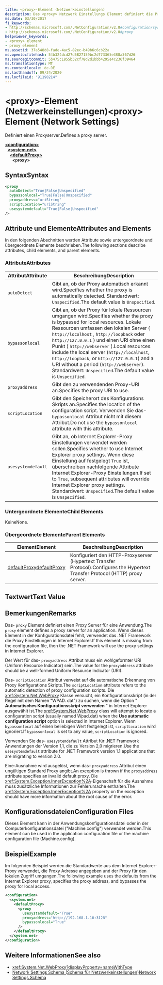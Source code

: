 ```yaml
---
title: <proxy>-Element (Netzwerkeinstellungen)
description: Das <proxy> Netzwerk Einstellungs Element definiert die Proxy Serveroptionen in der .NET Framework. Dieser Artikel enthält ein Beispiel.
ms.date: 03/30/2017
f1_keywords:
- http://schemas.microsoft.com/.NetConfiguration/v2.0#configuration/system.net/defaultProxy/proxy
- http://schemas.microsoft.com/.NetConfiguration/v2.0#proxy
helpviewer_keywords:
- <proxy> element
- proxy element
ms.assetid: 37a548d8-fade-4ac5-82ec-b49b6c6cb22a
ms.openlocfilehash: 54b324dcd27d5827159bc2d773365e388a367d26
ms.sourcegitcommit: 5b475c1855b32cf78d2d1bbb4295e4c236f39464
ms.translationtype: MT
ms.contentlocale: de-DE
ms.lasthandoff: 09/24/2020
ms.locfileid: "91190214"
---
```

# <a name="proxy-element-network-settings"></a><span data-ttu-id="bac3b-104">\<proxy>-Element (Netzwerkeinstellungen)</span><span class="sxs-lookup"><span data-stu-id="bac3b-104">\<proxy> Element (Network Settings)</span></span>

<span data-ttu-id="bac3b-105">Definiert einen Proxyserver.</span><span class="sxs-lookup"><span data-stu-id="bac3b-105">Defines a proxy server.</span></span>  

[**\<configuration>**](../configuration-element.md)\
&nbsp;&nbsp;[**\<system.net>**](system-net-element-network-settings.md)\
&nbsp;&nbsp;&nbsp;&nbsp;[**\<defaultProxy>**](defaultproxy-element-network-settings.md)\
&nbsp;&nbsp;&nbsp;&nbsp;&nbsp;&nbsp;**\<proxy>**

## <a name="syntax"></a><span data-ttu-id="bac3b-106">Syntax</span><span class="sxs-lookup"><span data-stu-id="bac3b-106">Syntax</span></span>  
  
```xml  
<proxy
  autoDetect="True|False|Unspecified"
  bypassonlocal="True|False|Unspecified"
  proxyaddress="uriString"
  scriptLocation="uriString"
  usesystemdefault="True|False|Unspecified"
/>
```  
  
## <a name="attributes-and-elements"></a><span data-ttu-id="bac3b-107">Attribute und Elemente</span><span class="sxs-lookup"><span data-stu-id="bac3b-107">Attributes and Elements</span></span>  

 <span data-ttu-id="bac3b-108">In den folgenden Abschnitten werden Attribute sowie untergeordnete und übergeordnete Elemente beschrieben.</span><span class="sxs-lookup"><span data-stu-id="bac3b-108">The following sections describe attributes, child elements, and parent elements.</span></span>  
  
### <a name="attributes"></a><span data-ttu-id="bac3b-109">Attribute</span><span class="sxs-lookup"><span data-stu-id="bac3b-109">Attributes</span></span>  
  
|<span data-ttu-id="bac3b-110">**Attribut**</span><span class="sxs-lookup"><span data-stu-id="bac3b-110">**Attribute**</span></span>|<span data-ttu-id="bac3b-111">**Beschreibung**</span><span class="sxs-lookup"><span data-stu-id="bac3b-111">**Description**</span></span>|  
|-------------------|---------------------|  
|`autoDetect`|<span data-ttu-id="bac3b-112">Gibt an, ob der Proxy automatisch erkannt wird.</span><span class="sxs-lookup"><span data-stu-id="bac3b-112">Specifies whether the proxy is automatically detected.</span></span> <span data-ttu-id="bac3b-113">Standardwert: `Unspecified`.</span><span class="sxs-lookup"><span data-stu-id="bac3b-113">The default value is `Unspecified`.</span></span>|  
|`bypassonlocal`|<span data-ttu-id="bac3b-114">Gibt an, ob der Proxy für lokale Ressourcen umgangen wird.</span><span class="sxs-lookup"><span data-stu-id="bac3b-114">Specifies whether the proxy is bypassed for local resources.</span></span> <span data-ttu-id="bac3b-115">Lokale Ressourcen umfassen den lokalen Server ( `http://localhost` , `http://loopback` oder `http://127.0.0.1` ) und einen URI ohne einen Punkt ( `http://webserver` ).</span><span class="sxs-lookup"><span data-stu-id="bac3b-115">Local resources include the local server (`http://localhost`, `http://loopback`, or `http://127.0.0.1`) and a URI without a period (`http://webserver`).</span></span> <span data-ttu-id="bac3b-116">Standardwert: `Unspecified`.</span><span class="sxs-lookup"><span data-stu-id="bac3b-116">The default value is `Unspecified`.</span></span>|  
|`proxyaddress`|<span data-ttu-id="bac3b-117">Gibt den zu verwendenden Proxy-URI an.</span><span class="sxs-lookup"><span data-stu-id="bac3b-117">Specifies the proxy URI to use.</span></span>|  
|`scriptLocation`|<span data-ttu-id="bac3b-118">Gibt den Speicherort des Konfigurations Skripts an.</span><span class="sxs-lookup"><span data-stu-id="bac3b-118">Specifies the location of the configuration script.</span></span> <span data-ttu-id="bac3b-119">Verwenden Sie das- `bypassonlocal` Attribut nicht mit diesem Attribut.</span><span class="sxs-lookup"><span data-stu-id="bac3b-119">Do not use the `bypassonlocal` attribute with this attribute.</span></span> |  
|`usesystemdefault`|<span data-ttu-id="bac3b-120">Gibt an, ob Internet Explorer-Proxy Einstellungen verwendet werden sollen.</span><span class="sxs-lookup"><span data-stu-id="bac3b-120">Specifies whether to use Internet Explorer proxy settings.</span></span> <span data-ttu-id="bac3b-121">Wenn diese Einstellung auf festgelegt `True` ist, überschreiben nachfolgende Attribute Internet Explorer-Proxy Einstellungen.</span><span class="sxs-lookup"><span data-stu-id="bac3b-121">If set to `True`, subsequent attributes will override Internet Explorer proxy settings.</span></span> <span data-ttu-id="bac3b-122">Standardwert: `Unspecified`.</span><span class="sxs-lookup"><span data-stu-id="bac3b-122">The default value is `Unspecified`.</span></span>|  
  
### <a name="child-elements"></a><span data-ttu-id="bac3b-123">Untergeordnete Elemente</span><span class="sxs-lookup"><span data-stu-id="bac3b-123">Child Elements</span></span>  

 <span data-ttu-id="bac3b-124">Keine</span><span class="sxs-lookup"><span data-stu-id="bac3b-124">None.</span></span>  
  
### <a name="parent-elements"></a><span data-ttu-id="bac3b-125">Übergeordnete Elemente</span><span class="sxs-lookup"><span data-stu-id="bac3b-125">Parent Elements</span></span>  
  
|<span data-ttu-id="bac3b-126">**Element**</span><span class="sxs-lookup"><span data-stu-id="bac3b-126">**Element**</span></span>|<span data-ttu-id="bac3b-127">**Beschreibung**</span><span class="sxs-lookup"><span data-stu-id="bac3b-127">**Description**</span></span>|  
|-----------------|---------------------|  
|[<span data-ttu-id="bac3b-128">defaultProxy</span><span class="sxs-lookup"><span data-stu-id="bac3b-128">defaultProxy</span></span>](defaultproxy-element-network-settings.md)|<span data-ttu-id="bac3b-129">Konfiguriert den HTTP-Proxyserver (Hypertext Transfer Protocol).</span><span class="sxs-lookup"><span data-stu-id="bac3b-129">Configures the Hypertext Transfer Protocol (HTTP) proxy server.</span></span>|  
  
## <a name="text-value"></a><span data-ttu-id="bac3b-130">Textwert</span><span class="sxs-lookup"><span data-stu-id="bac3b-130">Text Value</span></span>  
  
## <a name="remarks"></a><span data-ttu-id="bac3b-131">Bemerkungen</span><span class="sxs-lookup"><span data-stu-id="bac3b-131">Remarks</span></span>  

 <span data-ttu-id="bac3b-132">Das- `proxy` Element definiert einen Proxy Server für eine Anwendung.</span><span class="sxs-lookup"><span data-stu-id="bac3b-132">The `proxy` element defines a proxy server for an application.</span></span> <span data-ttu-id="bac3b-133">Wenn dieses Element in der Konfigurationsdatei fehlt, verwendet das .NET Framework die Proxy Einstellungen in Internet Explorer.</span><span class="sxs-lookup"><span data-stu-id="bac3b-133">If this element is missing from the configuration file, then the .NET Framework will use the proxy settings in Internet Explorer.</span></span>  
  
 <span data-ttu-id="bac3b-134">Der Wert für das- `proxyaddress` Attribut muss ein wohlgeformter URI (Uniform Resource Indicator) sein.</span><span class="sxs-lookup"><span data-stu-id="bac3b-134">The value for the `proxyaddress` attribute should be a well-formed Uniform Resource Indicator (URI).</span></span>  
  
 <span data-ttu-id="bac3b-135">Das- `scriptLocation` Attribut verweist auf die automatische Erkennung von Proxy Konfigurations Skripts.</span><span class="sxs-lookup"><span data-stu-id="bac3b-135">The `scriptLocation` attribute refers to the automatic detection of proxy configuration scripts.</span></span> <span data-ttu-id="bac3b-136">Die <xref:System.Net.WebProxy> Klasse versucht, ein Konfigurationsskript (in der Regel mit dem Namen "WPAD. dat") zu suchen, wenn die Option " **Automatisches Konfigurationsskript verwenden** " in Internet Explorer ausgewählt ist.</span><span class="sxs-lookup"><span data-stu-id="bac3b-136">The <xref:System.Net.WebProxy> class will attempt to locate a configuration script (usually named Wpad.dat) when the **Use automatic configuration script** option is selected in Internet Explorer.</span></span> <span data-ttu-id="bac3b-137">Wenn `bypassonlocal` auf einen beliebigen Wert festgelegt ist, `scriptLocation` wird ignoriert.</span><span class="sxs-lookup"><span data-stu-id="bac3b-137">If `bypassonlocal` is set to any value, `scriptLocation` is ignored.</span></span>
  
 <span data-ttu-id="bac3b-138">Verwenden Sie das- `usesystemdefault` Attribut für .NET Framework Anwendungen der Version 1,1, die zu Version 2,0 migrieren.</span><span class="sxs-lookup"><span data-stu-id="bac3b-138">Use the `usesystemdefault` attribute for .NET Framework version 1.1 applications that are migrating to version 2.0.</span></span>  
  
 <span data-ttu-id="bac3b-139">Eine-Ausnahme wird ausgelöst, wenn das- `proxyaddress` Attribut einen ungültigen Standard Proxy angibt.</span><span class="sxs-lookup"><span data-stu-id="bac3b-139">An exception is thrown if the `proxyaddress` attribute specifies an invalid default proxy.</span></span> <span data-ttu-id="bac3b-140">Die <xref:System.Exception.InnerException%2A>-Eigenschaft für die Ausnahme muss zusätzliche Informationen zur Fehlerursache enthalten.</span><span class="sxs-lookup"><span data-stu-id="bac3b-140">The <xref:System.Exception.InnerException%2A> property on the exception should have more information about the root cause of the error.</span></span>  
  
## <a name="configuration-files"></a><span data-ttu-id="bac3b-141">Konfigurationsdateien</span><span class="sxs-lookup"><span data-stu-id="bac3b-141">Configuration Files</span></span>  

 <span data-ttu-id="bac3b-142">Dieses Element kann in der Anwendungskonfigurationsdatei oder in der Computerkonfigurationsdatei ("Machine.config") verwendet werden.</span><span class="sxs-lookup"><span data-stu-id="bac3b-142">This element can be used in the application configuration file or the machine configuration file (Machine.config).</span></span>  
  
## <a name="example"></a><span data-ttu-id="bac3b-143">Beispiel</span><span class="sxs-lookup"><span data-stu-id="bac3b-143">Example</span></span>  

 <span data-ttu-id="bac3b-144">Im folgenden Beispiel werden die Standardwerte aus dem Internet Explorer-Proxy verwendet, die Proxy Adresse angegeben und der Proxy für den lokalen Zugriff umgangen.</span><span class="sxs-lookup"><span data-stu-id="bac3b-144">The following example uses the defaults from the Internet Explorer proxy, specifies the proxy address, and bypasses the proxy for local access.</span></span>  
  
```xml  
<configuration>  
  <system.net>  
    <defaultProxy>  
      <proxy  
        usesystemdefault="True"  
        proxyaddress="http://192.168.1.10:3128"  
        bypassonlocal="True"  
      />  
    </defaultProxy>  
  </system.net>  
</configuration>  
```  
  
## <a name="see-also"></a><span data-ttu-id="bac3b-145">Weitere Informationen</span><span class="sxs-lookup"><span data-stu-id="bac3b-145">See also</span></span>

- <xref:System.Net.WebProxy?displayProperty=nameWithType>
- [<span data-ttu-id="bac3b-146">Network Settings Schema (Schema für Netzwerkeinstellungen)</span><span class="sxs-lookup"><span data-stu-id="bac3b-146">Network Settings Schema</span></span>](index.md)
